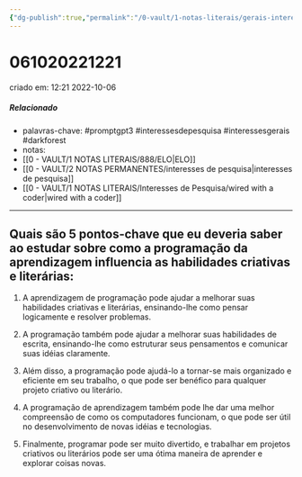 ```yaml
---
{"dg-publish":true,"permalink":"/0-vault/1-notas-literais/gerais-interesses/5-pontos-chave-que-eu-deveria-saber-ao-estudar-sobre-como-a-programacao-da-aprendizagem-influencia-as-habilidades-criativas-e-literarias/","tags":["promptgpt3","interessesdepesquisa","interessesgerais","darkforest"],"dgHomeLink":true,"dgShowLocalGraph":true,"dgShowFileTree":true,"dgEnableSearch":true}
---
```


# 061020221221
criado em: 12:21 2022-10-06

##### Relacionado
- palavras-chave: #promptgpt3 #interessesdepesquisa #interessesgerais #darkforest 
- notas:
- [[0 - VAULT/1 NOTAS LITERAIS/888/ELO\|ELO]]
- [[0 - VAULT/2 NOTAS PERMANENTES/interesses de pesquisa\|interesses de pesquisa]]
- [[0 - VAULT/1 NOTAS LITERAIS/Interesses de Pesquisa/wired with a coder\|wired with a coder]]


---
## Quais são 5 pontos-chave que eu deveria saber ao estudar sobre como a programação da aprendizagem influencia as habilidades criativas e literárias:

1. A aprendizagem de programação pode ajudar a melhorar suas habilidades criativas e literárias, ensinando-lhe como pensar logicamente e resolver problemas.

2. A programação também pode ajudar a melhorar suas habilidades de escrita, ensinando-lhe como estruturar seus pensamentos e comunicar suas idéias claramente.

3. Além disso, a programação pode ajudá-lo a tornar-se mais organizado e eficiente em seu trabalho, o que pode ser benéfico para qualquer projeto criativo ou literário.

4. A programação de aprendizagem também pode lhe dar uma melhor compreensão de como os computadores funcionam, o que pode ser útil no desenvolvimento de novas idéias e tecnologias.

5. Finalmente, programar pode ser muito divertido, e trabalhar em projetos criativos ou literários pode ser uma ótima maneira de aprender e explorar coisas novas.



